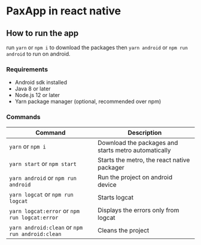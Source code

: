 # PaxApp in react native

## How to run the app

run `yarn` or `npm i` to download the packages then `yarn android` or `npm run android` to run on android.

### Requirements

- Android sdk installed
- Java 8 or later
- Node.js 12 or later
- Yarn package manager (optional, recommended over npm)

### Commands

| Command                                         | Description                                          |
| ----------------------------------------------- | ---------------------------------------------------- |
| `yarn` or `npm i`                               | Download the packages and starts metro automatically |
| `yarn start` or `npm start`                     | Starts the metro, the react native packager          |
| `yarn android` or `npm run android`             | Run the project on android device                    |
| `yarn logcat` or `npm run logcat`               | Starts logcat                                        |
| `yarn logcat:error` or `npm run logcat:error`   | Displays the errors only from logcat                 |
| `yarn android:clean` or `npm run android:clean` | Cleans the project                                   |

